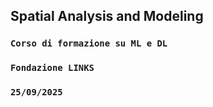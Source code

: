 ## Spatial Analysis and Modeling

### `Corso di formazione su ML e DL`

### `Fondazione LINKS`

### `25/09/2025`
